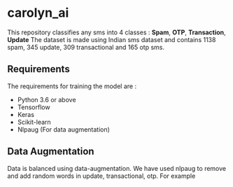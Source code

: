 # carolyn_ai

This repository classifies any sms into 4 classes : **Spam**, **OTP**, **Transaction**, **Update**
The dataset is made using Indian sms dataset and contains 1138 spam, 345 update, 309 transactional and 165 otp sms. 

## Requirements

The requirements for training the model are :
- Python 3.6 or above
- Tensorflow
- Keras
- Scikit-learn
- Nlpaug (For data augmentation)

## Data Augmentation

Data is balanced using data-augmentation. We have used nlpaug to remove and add random words in update, transactional, otp.
For example
